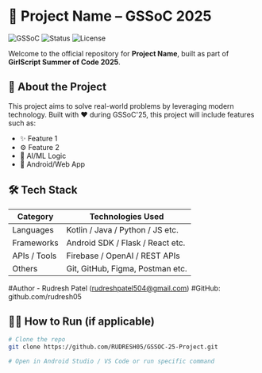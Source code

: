 # 🚀 Project Name – GSSoC 2025

![GSSoC](https://img.shields.io/badge/GSSoC-2025-orange) ![Status](https://img.shields.io/badge/Status-Work%20In%20Progress-yellow) ![License](https://img.shields.io/badge/License-MIT-blue)

Welcome to the official repository for **Project Name**, built as part of **GirlScript Summer of Code 2025**.

## 📌 About the Project


This project aims to solve real-world problems by leveraging modern technology. Built with ❤️ during GSSoC'25, this project will include features such as:
- ✨ Feature 1
- ⚙️ Feature 2
- 🧠 AI/ML Logic 
- 📱 Android/Web App

## 🛠 Tech Stack

| Category        | Technologies Used |
|----------------|-------------------|
| Languages       | Kotlin / Java / Python / JS etc. |
| Frameworks      | Android SDK / Flask / React etc. |
| APIs / Tools    | Firebase / OpenAI / REST APIs |
| Others          | Git, GitHub, Figma, Postman etc. |


#Author - Rudresh Patel (rudreshpatel504@gmail.com)
#GitHub: github.com/rudresh05


## 👨‍💻 How to Run (if applicable)

```bash
# Clone the repo
git clone https://github.com/RUDRESH05/GSSOC-25-Project.git

# Open in Android Studio / VS Code or run specific command

